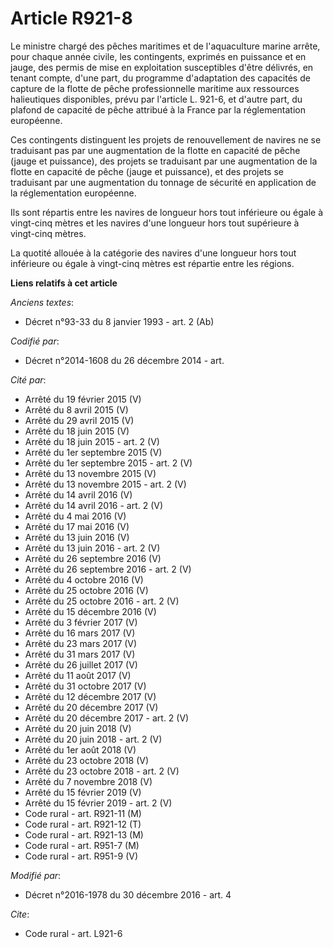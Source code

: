 # Article R921-8

Le ministre chargé des pêches maritimes et de l'aquaculture marine arrête, pour chaque année civile, les contingents,
exprimés en puissance et en jauge, des permis de mise en exploitation susceptibles d'être délivrés, en tenant compte, d'une
part, du programme d'adaptation des capacités de capture de la flotte de pêche professionnelle maritime aux ressources
halieutiques disponibles, prévu par l'article L. 921-6, et d'autre part, du plafond de capacité de pêche attribué à la France
par la réglementation européenne.

Ces contingents distinguent les projets de renouvellement de navires ne se traduisant pas par une augmentation de la flotte
en capacité de  pêche (jauge et puissance), des projets se traduisant par une  augmentation de la flotte en capacité de pêche
(jauge et puissance), et  des projets se traduisant par une augmentation du tonnage de sécurité en  application de la
réglementation européenne.

Ils sont répartis entre  les navires de longueur hors tout inférieure ou égale à vingt-cinq  mètres et les navires d'une
longueur hors tout supérieure à vingt-cinq  mètres. 

La quotité allouée à la catégorie des navires d'une longueur hors tout inférieure ou égale à vingt-cinq mètres est répartie
entre les régions.

**Liens relatifs à cet article**

_Anciens textes_:

  - Décret n°93-33 du 8 janvier 1993 - art. 2 (Ab)

_Codifié par_:

  - Décret n°2014-1608 du 26 décembre 2014 - art.

_Cité par_:

  - Arrêté du 19 février 2015 (V)
  - Arrêté du 8 avril 2015 (V)
  - Arrêté du 29 avril 2015 (V)
  - Arrêté du 18 juin 2015 (V)
  - Arrêté du 18 juin 2015 - art. 2 (V)
  - Arrêté du 1er septembre 2015 (V)
  - Arrêté du 1er septembre 2015 - art. 2 (V)
  - Arrêté du 13 novembre 2015 (V)
  - Arrêté du 13 novembre 2015 - art. 2 (V)
  - Arrêté du 14 avril 2016 (V)
  - Arrêté du 14 avril 2016 - art. 2 (V)
  - Arrêté du 4 mai 2016 (V)
  - Arrêté du 17 mai 2016 (V)
  - Arrêté du 13 juin 2016 (V)
  - Arrêté du 13 juin 2016 - art. 2 (V)
  - Arrêté du 26 septembre 2016 (V)
  - Arrêté du 26 septembre 2016 - art. 2 (V)
  - Arrêté du 4 octobre 2016 (V)
  - Arrêté du 25 octobre 2016 (V)
  - Arrêté du 25 octobre 2016 - art. 2 (V)
  - Arrêté du 15 décembre 2016 (V)
  - Arrêté du 3 février 2017 (V)
  - Arrêté du 16 mars 2017 (V)
  - Arrêté du 23 mars 2017 (V)
  - Arrêté du 31 mars 2017 (V)
  - Arrêté du 26 juillet 2017 (V)
  - Arrêté du 11 août 2017 (V)
  - Arrêté du 31 octobre 2017 (V)
  - Arrêté du 12 décembre 2017 (V)
  - Arrêté du 20 décembre 2017 (V)
  - Arrêté du 20 décembre 2017 - art. 2 (V)
  - Arrêté du 20 juin 2018 (V)
  - Arrêté du 20 juin 2018 - art. 2 (V)
  - Arrêté du 1er août 2018 (V)
  - Arrêté du 23 octobre 2018 (V)
  - Arrêté du 23 octobre 2018 - art. 2 (V)
  - Arrêté du 7 novembre 2018 (V)
  - Arrêté du 15 février 2019 (V)
  - Arrêté du 15 février 2019 - art. 2 (V)
  - Code rural - art. R921-11 (M)
  - Code rural - art. R921-12 (T)
  - Code rural - art. R921-13 (M)
  - Code rural - art. R951-7 (M)
  - Code rural - art. R951-9 (V)

_Modifié par_:

  - Décret n°2016-1978 du 30 décembre 2016 - art. 4

_Cite_:

  - Code rural - art. L921-6
